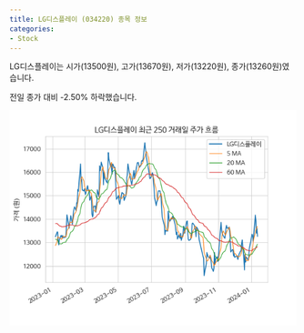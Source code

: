 ```yaml
---
title: LG디스플레이 (034220) 종목 정보
categories:
- Stock
---
```


LG디스플레이는 시가(13500원), 고가(13670원), 저가(13220원), 종가(13260원)였습니다.

전일 종가 대비 -2.50% 하락했습니다.

<!-- more -->

![034220](/assets/images/stock/034220.png)